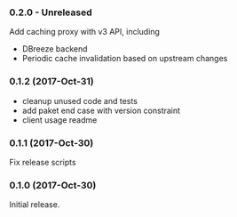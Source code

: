 ### 0.2.0 - Unreleased

Add caching proxy with v3 API, including
 - DBreeze backend
 - Periodic cache invalidation based on upstream changes

### 0.1.2 (2017-Oct-31)

 * cleanup unused code and tests
 * add paket end case with version constraint
 * client usage readme

### 0.1.1 (2017-Oct-30)

Fix release scripts

### 0.1.0 (2017-Oct-30)

Initial release.
